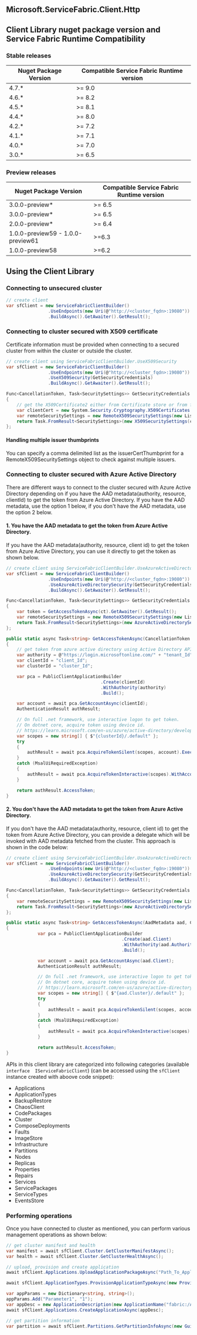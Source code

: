 ## Microsoft.ServiceFabric.Client.Http

## Client Library nuget package version and Service Fabric Runtime Compatibility
### Stable releases
Nuget Package Version | Compatible Service Fabric Runtime version
-|-
4.7.* | >= 9.0
4.6.* | >= 8.2
4.5.* | >= 8.1
4.4.* | >= 8.0
4.2.* | >= 7.2
4.1.* | >= 7.1
4.0.* | >= 7.0
3.0.* | >= 6.5

### Preview releases
Nuget Package Version | Compatible Service Fabric Runtime version
-|-
3.0.0-preview* | >= 6.5
3.0.0-preview* | >= 6.5
2.0.0-preview* | >= 6.4
1.0.0-preview59 - 1.0.0-preview61 | >=6.3
1.0.0-preview58 | >=6.2


## Using the Client Library
### Connecting to unsecured cluster
```csharp
// create client
var sfClient = new ServiceFabricClientBuilder()
                .UseEndpoints(new Uri(@"http://<cluster_fqdn>:19080"))
                .BuildAsync().GetAwaiter().GetResult();
```

### Connecting to cluster secured with X509 certificate
Certificate information must be provided when connecting to a secured cluster from within the cluster or outside the cluster.
```csharp
// create client using ServiceFabricClientBuilder.UseX509Security
var sfClient = new ServiceFabricClientBuilder()
                .UseEndpoints(new Uri(@"http://<cluster_fqdn>:19080"))
                .UseX509Security(GetSecurityCredentials)
                .BuildAsync().GetAwaiter().GetResult();

Func<CancellationToken, Task<SecuritySettings>> GetSecurityCredentials = (ct) =>
{
    // get the X509Certificate2 either from Certificate store or from file.
    var clientCert = new System.Security.Cryptography.X509Certificates.X509Certificate2("<Path to .pfx file>", "password");
    var remoteSecuritySettings = new RemoteX509SecuritySettings(new List<string> { "server_cert_thumbprint" });
    return Task.FromResult<SecuritySettings>(new X509SecuritySettings(clientCert, remoteSecuritySettings));
};
```

#### Handling multiple issuer thumbprints
You can specify a comma delimited list as the issuerCertThumbprint for a RemoteX509SecuritySettings object to check against multiple issuers.

### Connecting to cluster secured with Azure Active Directory
There are different ways to connect to the cluster secured with Azure Active Directory depending on if you have the AAD metadata(authority, resource, clientId) to get the token from Azure Active Directory. If you have the AAD metadata, use the option 1 below, if you don't have the AAD metadata, use the option 2 below.
#### 1. You have the AAD metadata to get the token from Azure Active Directory.
If you have the AAD metadata(authority, resource, client id) to get the token from Azure Active Directory, you can use it directly to get the token as shown below.
```csharp
// create client using ServiceFabricClientBuilder.UseAzureActiveDirectorySecurity
var sfClient = new ServiceFabricClientBuilder()
                .UseEndpoints(new Uri(@"http://<cluster_fqdn>:19080"))
                .UseAzureActiveDirectorySecurity(GetSecurityCredentials)
                .BuildAsync().GetAwaiter().GetResult();

Func<CancellationToken, Task<SecuritySettings>> GetSecurityCredentials = (ct) =>
{
    var token = GetAccessTokenAsync(ct).GetAwaiter().GetResult();    
    var remoteSecuritySettings = new RemoteX509SecuritySettings(new List<string> { "server_cert_thumbprint" });
    return Task.FromResult<SecuritySettings>(new AzureActiveDirectorySecuritySettings(token, remoteSecuritySettings));
};

public static async Task<string> GetAccessTokenAsync(CancellationToken cancellationToken)
{
    // get token from azure active directory using Active Directory APIs
    var authority = @"https://login.microsoftonline.com/" + "tenant_Id";
    var clientId = "client_Id";
    var clusterId = "cluster_Id";

    var pca = PublicClientApplicationBuilder
                                    .Create(clientId)
                                    .WithAuthority(authority)
                                    .Build();

    var account = await pca.GetAccountAsync(clientId);
    AuthenticationResult authResult;

    // On full .net framework, use interactive logon to get token.
    // On dotnet core, acquire token using device id.
    // https://learn.microsoft.com/en-us/azure/active-directory/develop/scenario-desktop-acquire-token-device-code-flow?tabs=dotnet
    var scopes = new string[] { $"{clusterId}/.default" };
    try
    {
        authResult = await pca.AcquireTokenSilent(scopes, account).ExecuteAsync();
    }
    catch (MsalUiRequiredException)
    { 
        authResult = await pca.AcquireTokenInteractive(scopes).WithAccount(account).ExecuteAsync();
    }

    return authResult.AccessToken;
}
```
#### 2. You don't have the AAD metadata to get the token from Azure Active Directory.
If you don't have the AAD metadata(authority, resource, client id) to get the token from Azure Active Directory, you can provide a delegate which will be invoked with AAD metadata fetched from the cluster. This approach is shown in the code below:

```csharp
// create client using ServiceFabricClientBuilder.UseAzureActiveDirectorySecurity
var sfClient = new ServiceFabricClientBuilder()
                .UseEndpoints(new Uri(@"http://<cluster_fqdn>:19080"))
                .UseAzureActiveDirectorySecurity(GetSecurityCredentials)
                .BuildAsync().GetAwaiter().GetResult();

Func<CancellationToken, Task<SecuritySettings>> GetSecurityCredentials = (ct) =>
{
    var remoteSecuritySettings = new RemoteX509SecuritySettings(new List<string> { "server_cert_thumbprint" });
    return Task.FromResult<SecuritySettings>(new AzureActiveDirectorySecuritySettings(GetAccessTokenAsync, remoteSecuritySettings));
};

public static async Task<string> GetAccessTokenAsync(AadMetadata aad, CancellationToken cancellationToken)
{
            var pca = PublicClientApplicationBuilder
                                            .Create(aad.Client)
                                            .WithAuthority(aad.Authority)
                                            .Build();

            var account = await pca.GetAccountAsync(aad.Client);
            AuthenticationResult authResult;

            // On full .net framework, use interactive logon to get token.
            // On dotnet core, acquire token using device id.
            // https://learn.microsoft.com/en-us/azure/active-directory/develop/scenario-desktop-acquire-token-device-code-flow?tabs=dotnet
            var scopes = new string[] { $"{aad.Cluster}/.default" };
            try
            {
                authResult = await pca.AcquireTokenSilent(scopes, account).ExecuteAsync();
            }
            catch (MsalUiRequiredException)
            { 
                authResult = await pca.AcquireTokenInteractive(scopes).WithAccount(account).ExecuteAsync();
            }

            return authResult.AccessToken;
}

```


APIs in this client library are categorized into following categories (available ```interface  IServiceFabricClient```) (can be accessed using the ```sfClient``` instance created with aboove code snippet):
* Applications
* ApplicationTypes
* BackupRestore
* ChaosClient
* CodePackages
* Cluster
* ComposeDeployments
* Faults
* ImageStore
* Infrastructure
* Partitions
* Nodes
* Replicas
* Properties
* Repairs
* Services
* ServicePackages
* ServiceTypes
* EventsStore

### Performing operations
Once you have connected to cluster as mentioned, you can perform various management operations as shown below:

```csharp
// get cluster manifest and health
var manifest = await sfClient.Cluster.GetClusterManifestAsync();
var health = await sfClient.Cluster.GetClusterHealthAsync();

// upload, provision and create application
await sfClient.Applications.UploadApplicationPackageAsync("Path_To_Application_Package", applicationPackagePathInImageStore:"TestApp");

await sfClient.ApplicationTypes.ProvisionApplicationTypeAsync(new ProvisionApplicationTypeDescription("TestApp"));

var appParams = new Dictionary<string, string>();
appParams.Add("Parameter1", "1");
var appDesc = new ApplicationDescription(new ApplicationName("fabric:/ApplicationFromLib"), "ApplicationType", "1.0.0", appParams);
await sfClient.Applications.CreateApplicationAsync(appDesc);

// get partition information
var partition = await sfClient.Partitions.GetPartitionInfoAsync(new Guid("8b8c58e6-f18a-477c-8b8d-87123f754b72"));

```
